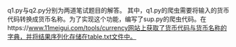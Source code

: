 q1.py与q2.py分别为两道笔试题目的解答。
其中，q1.py的爬虫需要将输入的货币代码转换成货币名称。为了实现这个功能，编写了sup.py的爬虫代码。在https://www.11meigui.com/tools/currency网站上获取了货币代码与货币名称的字典，并将结果序列化存储在table.txt文件中。
